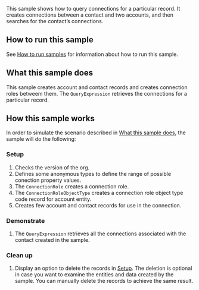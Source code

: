 This sample shows how to query connections for a particular record. It creates connections between a contact and two accounts, and then searches for the contact’s connections.

## How to run this sample

See [How to run samples](../../../How-to-run-samples.md) for information about how to run this sample.

## What this sample does

This sample creates account and contact records and creates connection roles betweem them. The `QueryExpression` retrieves the connections for a particular record.

## How this sample works

In order to simulate the scenario described in [What this sample does](#what-this-sample-does), the sample will do the following:

### Setup
1. Checks the version of the org.
2. Defines some anonymous types to define the range of possible conection property values.
3. The `ConnectionRole` creates a connection role.
4. The `ConnectionRoleObjectType` creates a connection role object type code record for account entity. 
5. Creates few account and contact records for use in the connection.



### Demonstrate
1. The `QueryExpression` retrieves all the connections associated with the contact created in the sample.

### Clean up

1. Display an option to delete the records in [Setup](#setup).
    The deletion is optional in case you want to examine the entities and data created by the sample. You can manually delete the records to achieve the same result.
